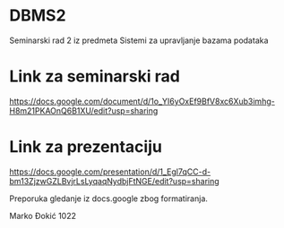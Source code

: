 # DBMS2
Seminarski rad 2 iz predmeta Sistemi za upravljanje bazama podataka

# Link za seminarski rad
https://docs.google.com/document/d/1o_YI6yOxEf9BfV8xc6Xub3imhg-H8m21PKAOnQ6B1XU/edit?usp=sharing

# Link za prezentaciju
https://docs.google.com/presentation/d/1_Egl7qCC-d-bm13ZjzwGZLBvjrLsLyqaqNydbjFtNGE/edit?usp=sharing

Preporuka gledanje iz docs.google zbog formatiranja.

Marko Đokić 1022